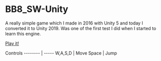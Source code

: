 # BB8_SW-Unity
A really simple game which I made in 2016 with Unity 5 and today I converted it to Unity 2019. 
Was one of the first test I did when I started to learn this engine.

[Play it!](https://indirivacua.github.io/BB8_SW-Unity/)

Controls
-------- | -----
W,A,S,D | Move
Space | Jump
